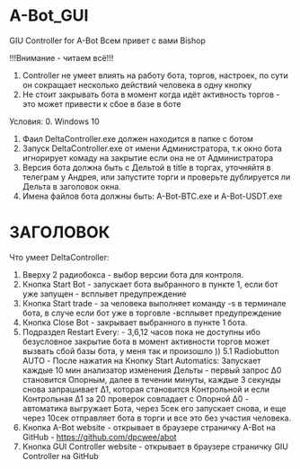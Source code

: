 # A-Bot_GUI
GIU Controller for A-Bot
Всем привет с вами Bishop

!!!Внимание - читаем всё!!!
1. Controller не умеет влиять на работу бота, торгов, настроек, по сути он сокращает несколько действий человека в одну кнопку
2. Не стоит закрывать бота в момент когда идёт активность торгов - это может привести к сбое в базе в боте

Условия:
0. Windows 10
1. Фаил DeltaController.exe должен находится в папке с ботом
2. Запуск DeltaController.exe от имени Администратора, т.к окно бота игнорирует комаду на закрытие если она не от Администратора
3. Версия бота должна быть с Дельтой в title в торгах, уточняйтя в телеграм у Андрея, или запустите торги и проверьте дублируется ли Дельта в заголовок окна.
4. Имена файлов бота должны быть: A-Bot-BTC.exe и A-Bot-USDT.exe

# ЗАГОЛОВОК

Что умеет DeltaController:
1. Вверху 2 радиобокса - выбор версии бота для контроля.
2. Кнопка Start Bot - запускает бота выбранного в пункте 1, если бот уже запущен - всплывет предупреждение
3. Кнопка Start trade - за человека выполняет команду -s в терминале бота, в случе если бот уже в торговле -всплывет предупреждение
4. Кнопка Close Bot - закрывает выбранного в пункте 1 бота.
5. Подраздел Restart Every: - 3,6,12 часов пока не доступны ибо безусловное закрытие бота в момент активности торгов может вызвать сбой базы бота, у меня так и произошло ))
5.1 Radiobutton AUTO - После нажатия на Кнопку Start Automatics: Запускает каждые 10 мин анализатор изменения Дельты - первый запрос Δ0 становится Опорным, далее в течении минуты, каждые 3 секунды снова запрашивает Δ1, которая становится Контрольной и если Контрольная Δ1 за 20 проверок совпадает с Опорной Δ0 - автоматика выгружает Бота, через 5сек его запускает снова, и еще через 10сек отправляет бота в торги и все это без участия человека.
6. Кнопка A-Bot website - открывает в браузере страничку A-Bot на GitHub - https://github.com/dpcwee/abot
7. Кнопка GUI Controller website - открывает в браузере страничку GIU Controller на GitHub
